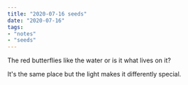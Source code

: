 ```yaml
---
title: "2020-07-16 seeds"
date: "2020-07-16"
tags:
- "notes"
- "seeds"
---
```


The red butterflies like the water or is it what lives on it?

It's the same place but the light makes it differently special.